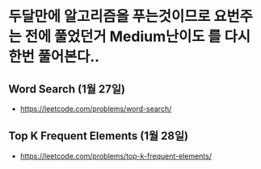 # 두달만에 알고리즘을 푸는것이므로 요번주는 전에 풀었던거 Medium난이도 를 다시 한번 풀어본다.. 
## Word Search (1월 27일)
- https://leetcode.com/problems/word-search/
## Top K Frequent Elements (1월 28일)
- https://leetcode.com/problems/top-k-frequent-elements/
